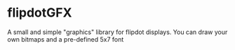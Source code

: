 # flipdotGFX
A small and simple "graphics" library for flipdot displays. You can draw your own bitmaps and a pre-defined 5x7 font
